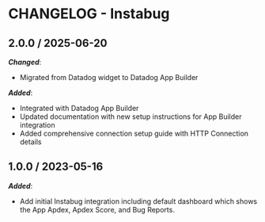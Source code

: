 # CHANGELOG - Instabug

## 2.0.0 / 2025-06-20

***Changed***:

* Migrated from Datadog widget to Datadog App Builder

***Added***:

* Integrated with Datadog App Builder
* Updated documentation with new setup instructions for App Builder integration
* Added comprehensive connection setup guide with HTTP Connection details

## 1.0.0 / 2023-05-16

***Added***:

* Add initial Instabug integration including default dashboard which shows the App Apdex, Apdex Score, and Bug Reports.